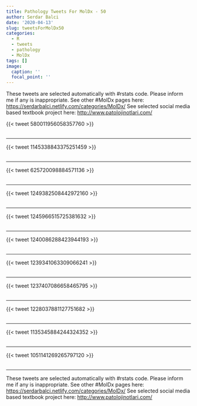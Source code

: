 ```yaml
---
title: Pathology Tweets For MolDx - 50
author: Serdar Balci
date: '2020-04-13'
slug: tweetsForMolDx50
categories:
  - R
  - tweets
  - pathology
  - MolDx
tags: []
image:
  caption: ''
  focal_point: ''
---
```



These tweets are selected automatically with #rstats code. Please inform me if any is inappropriate.
See other #MolDx pages here: https://serdarbalci.netlify.com/categories/MolDx/ 
See selected social media based textbook project here: http://www.patolojinotlari.com/

{{< tweet 580011956058357760 >}}
<br>
<br>
<hr>
{{< tweet 1145338843375251459 >}}
<br>
<br>
<hr>
{{< tweet 625720098884571136 >}}
<br>
<br>
<hr>
{{< tweet 1249382508442972160 >}}
<br>
<br>
<hr>
{{< tweet 1245966515725381632 >}}
<br>
<br>
<hr>
{{< tweet 1240086288423944193 >}}
<br>
<br>
<hr>
{{< tweet 1239341063309066241 >}}
<br>
<br>
<hr>
{{< tweet 1237407086658465795 >}}
<br>
<br>
<hr>
{{< tweet 1228037881127751682 >}}
<br>
<br>
<hr>
{{< tweet 1135345884244324352 >}}
<br>
<br>
<hr>
{{< tweet 1051141269265797120 >}}
<br>
<br>
<hr>


These tweets are selected automatically with #rstats code. Please inform me if any is inappropriate.
See other #MolDx pages here: https://serdarbalci.netlify.com/categories/MolDx/ 
See selected social media based textbook project here: http://www.patolojinotlari.com/
